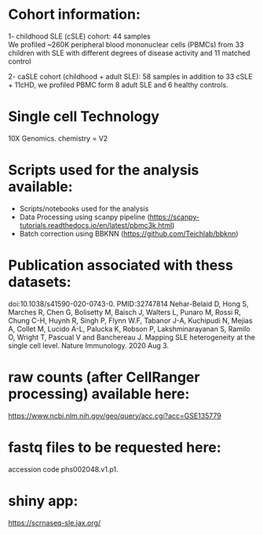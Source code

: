# Cohort information:

  1- childhood SLE (cSLE) cohort: 44 samples  
We profiled ~260K peripheral blood mononuclear cells (PBMCs) from 33 children with
SLE with different degrees of disease activity and 11 matched control

  2- caSLE cohort (childhood + adult SLE): 58 samples 
in addition to 33 cSLE + 11cHD, we profiled PBMC form 8 adult SLE and 6 healthy controls.

# Single cell Technology 
10X Genomics. chemistry = V2

# Scripts used for the analysis available:

- Scripts/notebooks used for the analysis 
- Data Processing using scanpy pipeline (https://scanpy-tutorials.readthedocs.io/en/latest/pbmc3k.html)
- Batch correction using BBKNN (https://github.com/Teichlab/bbknn)

# Publication associated with thess datasets: 

doi:10.1038/s41590-020-0743-0. PMID:32747814
Nehar-Belaid D, Hong S, Marches R, Chen G, Bolisetty M, Baisch J, Walters L, Punaro M, Rossi R, Chung C-H, Huynh R, Singh P, Flynn W.F, Tabanor J-A, Kuchipudi N, Mejias A, Collet M, Lucido A-L, Palucka K, Robson P, Lakshminarayanan S, Ramilo O, Wright T, Pascual V and Banchereau J. Mapping SLE heterogeneity at the single cell level. Nature Immunology. 2020 Aug 3. 


# raw counts (after CellRanger processing) available here: 
https://www.ncbi.nlm.nih.gov/geo/query/acc.cgi?acc=GSE135779

# fastq  files to be requested here: 
accession code phs002048.v1.p1.

# shiny app: 
 https://scrnaseq-sle.jax.org/
